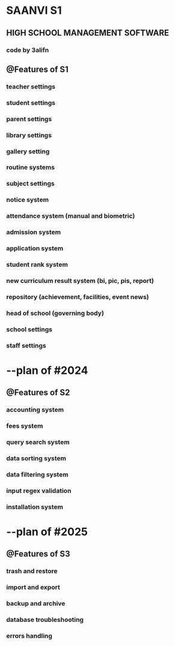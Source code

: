 # SAANVI S1
## HIGH SCHOOL MANAGEMENT SOFTWARE
### code by 3alifn

## @Features of S1
### teacher settings
### student settings
### parent settings
### library settings
### gallery setting
### routine systems
### subject settings
### notice system
### attendance system (manual and biometric)
### admission system
### application system
### student rank system
### new curriculum result system (bi, pic, pis, report)
### repository (achievement, facilities, event news)
### head of school (governing body)
### school settings
### staff settings

# --plan of #2024
## @Features of S2
### accounting system
### fees system
### query search system
### data sorting system
### data filtering system
### input regex validation
### installation system

# --plan of #2025
## @Features of S3
### trash and restore
### import and export
### backup and archive
### database troubleshooting
### errors handling